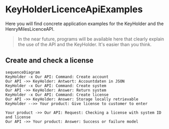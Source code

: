 # KeyHolderLicenceApiExamples
Here you will find concrete application examples for the KeyHolder and the HenryMilesLicenceAPI.

> In the near future, programs will be available here that clearly
> explain the use of the API and the KeyHolder. It's easier than you
> think.




## Create and check a license
```mermaid
sequenceDiagram
KeyHolder -x Our API: Command: Create account
Our API ->> KeyHolder: Antwort: Accountdaten in JSON
KeyHolder -x Our API: Command: Create system
Our API ->> KeyHolder: Answer: Return system
KeyHolder -x Our API: Command: Create license
Our API ->> KeyHolder: Answer: Storage locally retrievable
KeyHolder -->> Your product: Give license to customer to enter

Your product ->> Our API: Request: Checking a license with system ID and license
Our API ->> Your product: Answer: Success or failure model
```